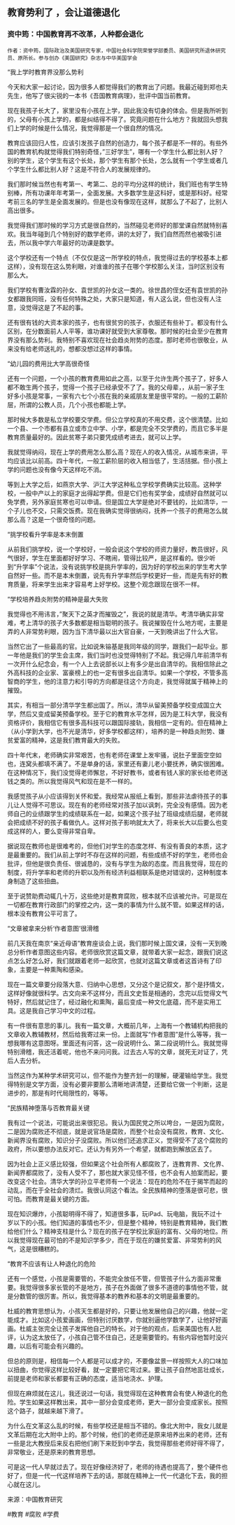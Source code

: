 
## 教育势利了 ，会让道德退化


### 资中筠：中国教育再不改革，人种都会退化

`作者：资中筠，国际政治及美国研究专家，中国社会科学院荣誉学部委员、美国研究所退休研究员、原所长。参与创办《美国研究》杂志与中华美国学会`

“我上学时教育界没那么势利

今天和大家一起讨论，因为很多人都觉得我们的教育出了问题。我最近碰到郑也夫先生，他写了很尖锐的一本书《吾国教育病理》，批评中国当前教育。

现在我孩子长大了，家里没有小孩在上学，因此我没有切身的体会。但是我所听到的，父母有小孩上学的，都是纠结得不得了。究竟问题在什么地方？我就回头想我们上学的时候是什么情况，我觉得那是一个很自然的情况。

教育应该回归人性，应该引发孩子自然的创造力，每个孩子都是不一样的。有些外国的教育机构就觉得我们特别奇怪，”三好学生”，哪有一个学生什么都比别人好？别的学生，这个学生有这个长处，那个学生有那个长处，怎么就有一个学生或者几个学生什么都比别人好？这是不符合人的发展规律的。

我们那时候当然也有考第一、考第二、总的平均分这样的统计，我们班也有学生特别棒，所有功课年年考第一，全面发展。大多数学生是这科好，或是那科好。经常考前三名的学生是全面发展的。但是也没有像现在这样，就那么了不起了，比别人高出很多。

我觉得我们那时候的学习方式是很自然的，当然碰见老师好的那堂课自然就特别喜欢。我当年碰到几个特别好的数学老师，讲的太好了，我们自然而然也被吸引进去，所以我中学六年最好的功课是数学。

这个学校还有一个特点（不仅仅是这一所学校的特点，我觉得过去的学校基本上都这样），没有现在这么势利眼，对谁谁的孩子在哪个学校那么关注，当时区别没有那么大。

我们学校有曹汝霖的孙女、袁世凯的孙女这一类的。徐世昌的侄女还有袁世凯的孙女都跟我同班，没有任何特殊之处，大家只是知道，有人这么说，但也没有人注意，没觉得这是了不起的事。

还有很有钱的大资本家的孩子，也有很贫穷的孩子，衣服还有些补丁。都没有什么区别，在分数面前人人平等，谁功课好就受到大家尊敬。那时候的社会至少在教育界没有那么势利。我特别不喜欢现在社会趋炎附势的态度。那时老师也很敬业，从来没有给老师送礼的，想都没想过这样的事情。

“幼儿园的费用比大学高很奇怪

还有一个问题，一个小孩的教育费用如此之高，以至于允许生两个孩子了，好多人都不敢生两个孩子，觉得一个孩子已经承受不了了。我的父母辈，，从前一家子生好多小孩是常事，一家有六七个小孩在我的亲戚朋友里是很平常的。一般的工薪阶层，所谓的公教人员，几个小孩也都能上学。

那时候大多数是私立学校要交学费。但公立学校真的不用交费，这个很清楚。比如一个县、一个市都有县立或市立中学、小学，都是完全不交学费的，而且它多半是教育质量最好的。因此贫寒子弟只要凭成绩考进去，就可以上学。

我就觉得纳闷，现在上学的费用怎么那么高？现在人的收入情况，从城市来讲，平均应该比以前高。四十年代，一般工薪阶层的收入相当低了，生活拮据。但小孩上学的问题也没有像今天这样吃不消。

等到上大学之后，如燕京大学、沪江大学这种私立学校学费确实比较高。这种学校，一般中产以上的家庭才出得起学费。但是它们也有奖学金，成绩好自然就可以免学费，另外家庭贫寒也可以申请。但是国立大学是绝对不要钱的，比如清华，一个子儿也不交，只需交饭费。现在我确实觉得很纳闷，抚养一个孩子的费用怎么就那么高？这是一个很奇怪的问题。

“挑学校看升学率是本末倒置

从前我们挑学校，说一个学校好，一般会说这个学校的师资力量好，教员很好，风气很好，学生在里面都好好学习、不瞎闹，管得比较严，是这样看的。很少听到“升学率”个说法，没有说挑学校是挑升学率的，因为好的学校出来的学生考大学自然好一些。而不是本末倒置，说先有升学率然后学校更好一些，而是先有好的教育质量，将来学生出来才容易考上好学校。这整个观念跟现在很不一样。

“学校培养趋炎附势的精神是最大失败

我觉得也不用讳言，”聚天下之英才而摧毁之”，我说的就是清华。考清华确实非常难，考上清华的孩子大多数都是相当聪明的孩子。我说摧毁在什么地方呢，主要是弄的人非常势利眼，因为当下清华最以出大官自豪，一天到晚讲出了什么大官。

当然它出了一些最高的官。比如说朱镕基是我同年级的同学，跟我们一起毕业。那一年他是我们的学生会主席，我们当时也没觉得特别了不起。我记得几年前清华有一次开什么纪念会，有一个人上去说部长以上有多少是出自清华的。我相信除此之外高科技的企业家、富豪榜上的也一定有很多出自清华。如果一个学校，不管多高智商的学生，他的注意力和引导的方向都是往这个方向走，我觉得就属于精神上的摧毁。

其实，有相当一部分清华学生都出国了。所以，清华从留美预备学校变成国立大学，然后又变成留美预备学校。至于它的教育水平怎样，因为是工科大学，我没有资格评价，我相信它有很多高科技可以跟国际接轨，我相信一定有的。但在精神上（从小学到大学，也不光是清华，好多学校都这样），培养的是一种趋炎附势、嫌贫爱富的精神，这是我们教育最大的失败。

四十年代末，老师确实非常艰苦，也有老师在课堂上发牢骚，说肚子里面空空如也，连窝头都填不满了。不是单身的话，家里还有妻儿老小要抚养，确实很困难。在这种情况下，我们没觉得老师懈怠，不好好教书，或者有钱人家的家长给老师送钱之类的。所以我觉得风气和现在是不一样的。

我感觉孩子从小应该得到关怀和爱。我经常从报纸上看到，那些非法虐待孩子的事儿让人觉得不可思议。现在有的老师经常对孩子加以讽刺，完全没有感情。因为老师自己的业绩跟学生的成绩联系在一起，如果这个孩子扯了班级成绩后腿，老师就会把成绩不好的孩子看做仇人。这样对孩子影响就太大了，将来长大以后要么也变成这样的人，要么变得非常自卑。

据说现在教师也是很难考的，但他们对学生的态度怎样、有没有善良的本质，这才是最重要的。我们从前上学时不存在这样的问题，有些成绩不好的学生，老师也会批评，但他是很负责任、很诚恳的，没有与学生为敌的态度。而且我觉得，现在的制度，将升学率和老师的升职以及所有经济利益相联系是绝对错误的，这种制度本身制造了这些扭曲。

至于说赞助费动辄几十万，这些绝对是教育腐败，根本就不应该被允许。可是现在一切都在教育行政部门的掌控之内，这一类的事情为什么就不管。如果这样的话，根本没有教育公平可言了。

“文章被拿来分析‘作者意图’很滑稽

前几天我在南京“亲近母语”教育座谈会上说，我们那时候上国文课，没有一天到晚总分析作者意图这些内容。老师很欣赏这篇文章，就带着大家一起念，跟我们说这点怎么好怎么好，我们就跟着老师一起欣赏，也就对这篇文章或者这首诗有了印象，主要是一种熏陶和感染。

现在一篇文章要分段落大意、归纳中心思想，又分这个是记叙文，那个是抒情文，这样好像就很科学。古文向来不这样分，而且文史哲是相通的，念完以后觉得文气特好，然后就记住了，经过融化和熏陶，最后变成一种文化底蕴，而不是实用工具。这是我自己学习中文的过程。

有一件很有意思的事儿。我有一篇文章，大概前几年，上海有一个教辅机构把我的文章收入教辅教材，然后给我寄过来一份。上面就写“作者意图”是什么等等，我一想我哪有这意图呀。里面还有问答，这一段说明什么、第二段说明什么。我就觉得特别滑稽，我还活着呢，他也不来问问我。过去古人写的文章，就死无对证了，凭后人去分析。

当然这作为某种学术研究可以，但不能作为整齐划一的理解，硬灌输给学生。我觉得特别是文学方面，没有必要非要那么清晰地讲清楚，还要给它做一个判断，这是进步的，那是有时代局限性的，等等。

“民族精神堕落与否教育最关键

我有过一个说法，可能说出来很犯忌。我认为国民党之所以垮台，一是因为腐败，二是因为腐败还不彻底，就是说官场是腐败，而整个社会没有腐败，教育、文化、新闻界没有腐败，知识分子没腐败。所以他们还追求正义，觉得受不了这个腐败的政府，所以要想办法反对它。还认为有另外一个希望，就都跑到解放区去了。

因为社会上正义感比较强，但如果这个社会所有人都腐败了，连教育界、文化界、新闻界都腐败了，没有人受不了，那也就大家见怪不怪，也不会有人拍案而起，要改变这个社会。清华大学的孙立平老师有一个说法：现在的危险不在于揭竿而起的动乱，而在于全社会的溃烂。我很认同这个看法。全民族精神的堕落是很可悲，很可怕。而教育是最关键的方面。

现在知识爆炸，小孩聪明得不得了，知道很多事，玩iPad、玩电脑，我玩不过十岁以下的小孩。他们知道的事情也不少，但是整个精神，特别是教育精神，我们教给他们什么？精神支柱是什么？现在的孩子在学校比家庭的富有、父母的地位。所以我觉得现在最可怕的不是知识学多少，而在于现在的嫌贫爱富、非常势利的风气，这是很糟糕的。

“教育不应该有让人种退化的危险

还有一个感觉，小孩是需要管的，不能完全放任不管，但管孩子什么方面非常重要。我觉得很多家长管的不是地方，孩子在外面做了很多不道德的事情他不管，就是分数管的很厉害。所以，我觉得基本的教养和基本的文明是最重要的。

杜威的教育思想认为，小孩天生都是好的，只要让他发展他自己的兴趣，他就一定能成才。比如这小孩爱画画，但特别讨厌数学，你就别逼他学数学了，让他好好画画。杜威主张完全让孩子发挥他自己的特长。对于他的观点，后来美国也有人批评，认为这太放任了，小孩自己管不住自己，还是需要管的。有些内容他暂时没兴趣，以后有可能会有兴趣的。

但总的原则是，相信每一个人都是可以成才的，不要像盆景一样按照大人的口味加以扭曲，你觉得这样比较好看，就一定要把它弯过来。要让孩子自然地茁壮成长，前提是老师和家长都要有正确的态度，适当地浇水、护理。

但现在麻烦就在这儿，我还说过一句话，我觉得现在这种教育会有使人种退化的危险。学生如果这样教出来，其中一部分会变成老师，更大一部分会变成家长。按照这个路子，就越来越下滑了。

为什么在文革这么乱的时候，有些学校还是相当不错的。像北大附中，我女儿就是文革后期在北大附中上的。那个时候，他们的老师还是原来培养出来的老师，还有一些是北大教授后来反右把他们刷下来贬到中学去，我觉得那些老师好得不得了，非常敬业，还是原来的教育思想。

可是这一代人早就过去了。现在好像经济好了，老师的待遇也提高了，整个硬件也好了，但是一代一代这样培养下去的话，那就在精神上一代一代退化下去，我的担心就在这儿。

来源：中国教育研究

#教育 #腐败 #学费

